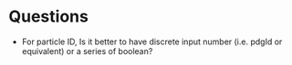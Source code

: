 # Questions

- For particle ID, Is it better to have discrete input number (i.e. pdgId or equivalent) or a series of boolean?
